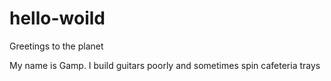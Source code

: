 # hello-woild
Greetings to the planet

My name is Gamp. I build guitars poorly and sometimes spin cafeteria trays
